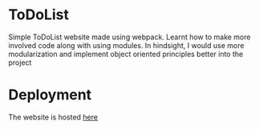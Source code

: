 # ToDoList
Simple ToDoList website made using webpack. Learnt how to make more involved code along with using modules. In hindsight, I would use more modularization and implement object oriented principles better into the project

# Deployment
The website is hosted [here](https://derbzzzzzz.github.io/ToDoList/)
